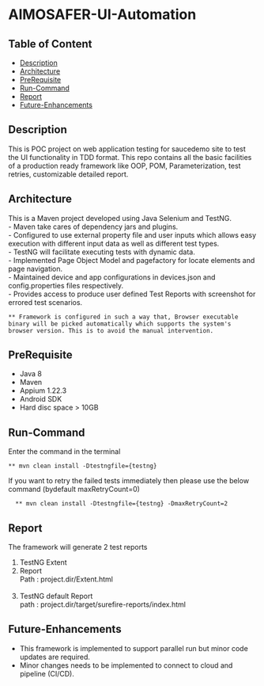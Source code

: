 # AlMOSAFER-UI-Automation

## Table of Content
- [Description](#description)
- [Architecture](#architecture)
- [PreRequisite](#prerequisite)
- [Run-Command](#run-command)
- [Report](#report)
- [Future-Enhancements](#future-enhancements)

## Description
   This is POC project on web application testing for saucedemo site to test the UI functionality in TDD format. 
   This repo contains all the basic facilities of a production ready framework like OOP, POM, Parameterization, test retries, customizable detailed report.
## Architecture
  This is a Maven project developed using Java Selenium and TestNG.<br/>
    - Maven take cares of dependency jars and plugins.<br/>
    - Configured to use external property file and user inputs which allows easy execution with different input data as well as different test types.<br/> 
    - TestNG will facilitate executing tests with dynamic data.<br/>
    - Implemented Page Object Model and pagefactory for locate elements and page navigation.<br/>
    - Maintained device and app configurations in devices.json and config.properties files respectively.<br/>
    - Provides access to produce user defined Test Reports with screenshot for errored test scenarios.<br/> 
    
    ** Framework is configured in such a way that, Browser executable binary will be picked automatically which supports the system's browser version. This is to avoid the manual intervention.

## PreRequisite
 - Java 8
 - Maven
 - Appium 1.22.3
 - Android SDK
 - Hard disc space > 10GB
 
## Run-Command

   Enter the command in the terminal
   
    ** mvn clean install -Dtestngfile={testng} 
   
   If you want to retry the failed tests immediately then please use the below command (bydefault maxRetryCount=0)
   
      ** mvn clean install -Dtestngfile={testng} -DmaxRetryCount=2
      
## Report
   The framework will generate 2 test reports<br/>
   1. TestNG Extent
   2. Report <br/>
      Path : project.dir/Extent.html<br/>
      <br/>
   3. TestNG default Report <br/>
      path : project.dir/target/surefire-reports/index.html
      
## Future-Enhancements
   - This framework is implemented to support parallel run but minor code updates are required.
   - Minor changes needs to be implemented to connect to cloud and pipeline (CI/CD).
         
